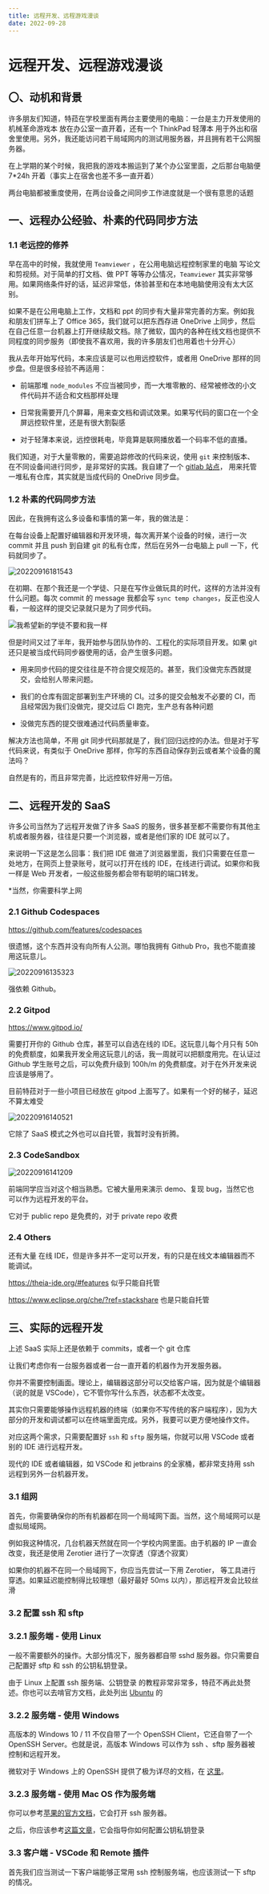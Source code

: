```yaml
---
title: 远程开发、远程游戏漫谈
date: 2022-09-28
---
```


# 远程开发、远程游戏漫谈

## 〇、动机和背景

许多朋友们知道，特菈在学校里面有两台主要使用的电脑：一台是主力开发使用的 机械革命游戏本 放在办公室一直开着，还有一个 ThinkPad 轻薄本 用于外出和宿舍里使用。另外，我还能访问若干局域网内的测试用服务器，并且拥有若干公网服务器。

在上学期的某个时候，我把我的游戏本搬运到了某个办公室里面，之后那台电脑便 7\*24h 开着（事实上在宿舍也差不多一直开着）

两台电脑都被重度使用，在两台设备之间同步工作进度就是一个很有意思的话题

## 一、远程办公经验、朴素的代码同步方法

### 1.1 老远控的修养

早在高中的时候，我就使用 `Teamviewer` ，在公用电脑远程控制家里的电脑 写论文和剪视频。对于简单的打文档、做 PPT 等等办公情况，`Teamviewer` 其实非常够用。如果网络条件好的话，延迟非常低，体验甚至和在本地电脑使用没有太大区别。

如果不是在公用电脑上工作，文档和 ppt 的同步有大量非常完善的方案。例如我和朋友们拼车上了 Office 365，我们就可以把东西存进 OneDrive 上同步，然后在自己任意一台机器上打开继续敲文档。除了微软，国内的各种在线文档也提供不同程度的同步服务（即使我不喜欢用，我的许多朋友们也用着也十分开心）

我从去年开始写代码，本来应该是可以也用远控软件，或者用 OneDrive 那样的同步盘。但是很多经验不再适用：

- 前端那堆 `node_modules` 不应当被同步，而一大堆零散的、经常被修改的小文件代码并不适合和文档那样处理

- 日常我需要开几个屏幕，用来查文档和调试效果。如果写代码的窗口在一个全屏远控软件里，还是有很大割裂感

- 对于轻薄本来说，远控很耗电，毕竟算是联网播放着一个码率不低的直播。

我们知道，对于大量零散的，需要追踪修改的代码来说，使用 `git` 来控制版本、在不同设备间进行同步，是非常好的实践。我自建了一个 [gitlab 站点](https://gitlab.dustella.net)， 用来托管一堆私有仓库，其实就是当成代码的 OneDrive 同步盘。

### 1.2 朴素的代码同步方法

因此，在我拥有这么多设备和事情的第一年，我的做法是：

在每台设备上配置好编辑器和开发环境，每次离开某个设备的时候，进行一次 commit 并且 push 到自建 git 的私有仓库，然后在另外一台电脑上 pull 一下，代码就同步了。

![20220916181543](https://img-cdn.dustella.net/markdown/20220916181543.png)

在初期、在那个我还是一个学徒、只是在写作业做玩具的时代，这样的方法并没有什么问题。每次 commit 的 message 我都会写 `sync temp changes`，反正也没人看，一般这样的提交记录就只是为了同步代码。

![我希望新的学徒不要和我一样](https://img-cdn.dustella.net/markdown/20220916135027.png)

但是时间又过了半年，我开始参与团队协作的、工程化的实际项目开发。如果 git 还只是被当成代码同步器使用的话，会产生很多问题。

- 用来同步代码的提交往往是不符合提交规范的。甚至，我们没做完东西就提交，会给别人带来问题。

- 我们的仓库有固定部署到生产环境的 CI。过多的提交会触发不必要的 CI，而且经常因为我们没做完，提交过后 CI 跑完，生产总有各种问题

- 没做完东西的提交很难通过代码质量审查。

解决方法也简单，不用 git 同步代码那就是了，我们回归远控的办法。但是对于写代码来说，有类似于 OneDrive 那样，你写的东西自动保存到云或者某个设备的魔法吗？

自然是有的，而且非常完善，比远控软件好用一万倍。

## 二、远程开发的 SaaS

许多公司当然为了远程开发做了许多 SaaS 的服务，很多甚至都不需要你有其他主机或者服务器，往往是只要一个浏览器，或者是他们家的 IDE 就可以了。

来说明一下这是怎么回事：我们把 IDE 做进了浏览器里面，我们只需要在任意一处地方，在网页上登录账号，就可以打开在线的 IDE，在线进行调试。如果你和我一样是 Web 开发者，一般这些服务都会带有聪明的端口转发。

\*当然，你需要科学上网

### 2.1 Github Codespaces

https://github.com/features/codespaces

很遗憾，这个东西并没有向所有人公测。哪怕我拥有 Github Pro，我也不能直接用这玩意儿。

![20220916135323](https://img-cdn.dustella.net/markdown/20220916135323.png)

强依赖 Github。

### 2.2 Gitpod

https://www.gitpod.io/

需要打开你的 Github 仓库，甚至可以自选在线的 IDE。这玩意儿每个月只有 50h 的免费额度，如果我开发全用这玩意儿的话，我一周就可以把额度用完。在认证过 Github 学生账号之后，可以免费升级到 100h/m 的免费额度。对于在外开发来说应该是够用了。

目前特菈对于一些小项目已经放在 gitpod 上面写了。如果有一个好的梯子，延迟不算太难受

![20220916140521](https://img-cdn.dustella.net/markdown/20220916140521.png)

它除了 SaaS 模式之外也可以自托管，我暂时没有折腾。

### 2.3 CodeSandbox

![20220916141209](https://img-cdn.dustella.net/markdown/20220916141209.png)

前端同学应当对这个相当熟悉。它被大量用来演示 demo、复现 bug，当然它也可以作为远程开发的平台。

它对于 public repo 是免费的，对于 private repo 收费

### 2.4 Others

还有大量 在线 IDE，但是许多并不一定可以开发，有的只是在线文本编辑器而不能调试。

https://theia-ide.org/#features 似乎只能自托管

https://www.eclipse.org/che/?ref=stackshare 也是只能自托管

## 三、实际的远程开发

上述 SaaS 实际上还是依赖于 commits，或者一个 git 仓库

让我们考虑你有一台服务器或者一台一直开着的机器作为开发服务器。

你并不需要控制画面。理论上，编辑器这部分可以交给客户端，因为就是个编辑器（说的就是 VSCode），它不管你写什么东西，状态都不太改变。

其实你只需要能够操作远程机器的终端（如果你不写传统的客户端程序），因为大部分的开发和调试都可以在终端里面完成。另外，我要可以更方便地操作文件。

对应这两个需求，只需要配置好 `ssh` 和 `sftp` 服务端，你就可以用 VSCode 或者别的 IDE 进行远程开发。

现代的 IDE 或者编辑器，如 VSCode 和 jetbrains 的全家桶，都非常支持用 ssh 远程到另外一台机器开发。

### 3.1 组网

首先，你需要确保你的所有机器都在同一个局域网下面。当然，这个局域网可以是虚拟局域网。

例如我这种情况，几台机器天然就在同一个学校内网里面。由于机器的 IP 一直会改变，我还是使用 Zerotier 进行了一次穿透（穿透个寂寞）

如果你的机器不在同一个局域网下，你应当先尝试一下用 Zerotier， 等工具进行穿透。如果延迟能控制得比较理想（最好最好 50ms 以内），那远程开发会比较丝滑

### 3.2 配置 ssh 和 sftp

### 3.2.1 服务端 - 使用 Linux

一般不需要额外的操作。大部分情况下，服务器都自带 sshd 服务器。你只需要自己配置好 sftp 和 ssh 的公钥私钥登录。

由于 Linux 上配置 ssh 服务端、公钥登录 的教程非常非常多，特菈不再此处赘述。你也可以去啃官方文档，此处列出 [Ubuntu](https://ubuntu.com/server/docs/service-openssh) 的

### 3.2.2 服务端 - 使用 Windows

高版本的 Windows 10 / 11 不仅自带了一个 OpenSSH Client，它还自带了一个 OpenSSH Server。也就是说，高版本 Windows 可以作为 ssh 、sftp 服务器被控制和远程开发。

微软对于 Windows 上的 OpenSSH 提供了极为详尽的文档，在 [这里](https://docs.microsoft.com/zh-CN/windows-server/administration/openssh/openssh_overview)。

<!-- 下面对这个教程作一定补充

你应当按照微软的教程安装并且配置好 `sshd` 服务的自启、公钥私钥登录。在另外一台电脑上测试 ssh 和 sftp 功能正常之后， -->

### 3.2.3 服务端 - 使用 Mac OS 作为服务端

你可以参考[苹果的官方文档](https://support.apple.com/zh-cn/guide/mac-help/mchlp1066/mac)，它会打开 ssh 服务器。

之后，你应该参考[这篇文章](https://help.dreamhost.com/hc/en-us/articles/216499537-How-to-configure-passwordless-login-in-Mac-OS-X-and-Linux)，它会指导你如何配置公钥私钥登录

### 3.3 客户端 - VSCode 和 Remote 插件

首先我们应当测试一下客户端能够正常用 ssh 控制服务端，也应该测试一下 sftp 的情况。
